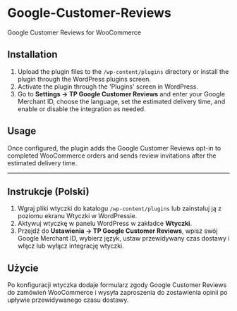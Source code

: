 # Google-Customer-Reviews
Google Customer Reviews for WooCommerce

## Installation
1. Upload the plugin files to the `/wp-content/plugins` directory or install the plugin through the WordPress plugins screen.
2. Activate the plugin through the 'Plugins' screen in WordPress.
3. Go to **Settings -> TP Google Customer Reviews** and enter your Google Merchant ID, choose the language, set the estimated delivery time, and enable or disable the integration as needed.

## Usage
Once configured, the plugin adds the Google Customer Reviews opt-in to completed WooCommerce orders and sends review invitations after the estimated delivery time.

---

## Instrukcje (Polski)
1. Wgraj pliki wtyczki do katalogu `/wp-content/plugins` lub zainstaluj ją z poziomu ekranu Wtyczki w WordPressie.
2. Aktywuj wtyczkę w panelu WordPress w zakładce **Wtyczki**.
3. Przejdź do **Ustawienia -> TP Google Customer Reviews**, wpisz swój Google Merchant ID, wybierz język, ustaw przewidywany czas dostawy i włącz lub wyłącz integrację wtyczki.

## Użycie
Po konfiguracji wtyczka dodaje formularz zgody Google Customer Reviews do zamówień WooCommerce i wysyła zaproszenia do zostawienia opinii po upływie przewidywanego czasu dostawy.

